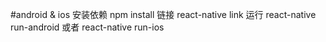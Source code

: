 #android &  ios
安装依赖
npm install
链接
react-native link
运行
react-native run-android  或者 react-native run-ios
